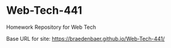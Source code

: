 # Web-Tech-441

Homework Repository for Web Tech

Base URL for site:
https://braedenbaer.github.io/Web-Tech-441/
